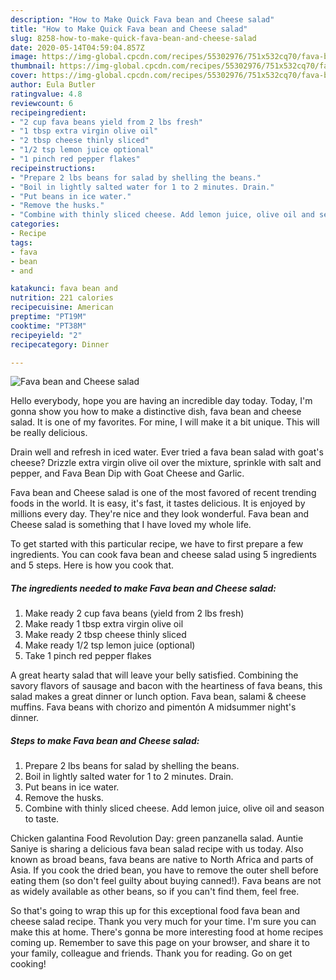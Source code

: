 ```yaml
---
description: "How to Make Quick Fava bean and Cheese salad"
title: "How to Make Quick Fava bean and Cheese salad"
slug: 8258-how-to-make-quick-fava-bean-and-cheese-salad
date: 2020-05-14T04:59:04.857Z
image: https://img-global.cpcdn.com/recipes/55302976/751x532cq70/fava-bean-and-cheese-salad-recipe-main-photo.jpg
thumbnail: https://img-global.cpcdn.com/recipes/55302976/751x532cq70/fava-bean-and-cheese-salad-recipe-main-photo.jpg
cover: https://img-global.cpcdn.com/recipes/55302976/751x532cq70/fava-bean-and-cheese-salad-recipe-main-photo.jpg
author: Eula Butler
ratingvalue: 4.8
reviewcount: 6
recipeingredient:
- "2 cup fava beans yield from 2 lbs fresh"
- "1 tbsp extra virgin olive oil"
- "2 tbsp cheese thinly sliced"
- "1/2 tsp lemon juice optional"
- "1 pinch red pepper flakes"
recipeinstructions:
- "Prepare 2 lbs beans for salad by shelling the beans."
- "Boil in lightly salted water for 1 to 2 minutes. Drain."
- "Put beans in ice water."
- "Remove the husks."
- "Combine with thinly sliced cheese. Add lemon juice, olive oil and season to taste."
categories:
- Recipe
tags:
- fava
- bean
- and

katakunci: fava bean and 
nutrition: 221 calories
recipecuisine: American
preptime: "PT19M"
cooktime: "PT38M"
recipeyield: "2"
recipecategory: Dinner

---
```



![Fava bean and Cheese salad](https://img-global.cpcdn.com/recipes/55302976/751x532cq70/fava-bean-and-cheese-salad-recipe-main-photo.jpg)

Hello everybody, hope you are having an incredible day today. Today, I'm gonna show you how to make a distinctive dish, fava bean and cheese salad. It is one of my favorites. For mine, I will make it a bit unique. This will be really delicious.

Drain well and refresh in iced water. Ever tried a fava bean salad with goat&#39;s cheese? Drizzle extra virgin olive oil over the mixture, sprinkle with salt and pepper, and Fava Bean Dip with Goat Cheese and Garlic.

Fava bean and Cheese salad is one of the most favored of recent trending foods in the world. It is easy, it's fast, it tastes delicious. It is enjoyed by millions every day. They're nice and they look wonderful. Fava bean and Cheese salad is something that I have loved my whole life.


To get started with this particular recipe, we have to first prepare a few ingredients. You can cook fava bean and cheese salad using 5 ingredients and 5 steps. Here is how you cook that.

<!--inarticleads1-->

##### The ingredients needed to make Fava bean and Cheese salad:

1. Make ready 2 cup fava beans (yield from 2 lbs fresh)
1. Make ready 1 tbsp extra virgin olive oil
1. Make ready 2 tbsp cheese thinly sliced
1. Make ready 1/2 tsp lemon juice (optional)
1. Take 1 pinch red pepper flakes


A great hearty salad that will leave your belly satisfied. Combining the savory flavors of sausage and bacon with the heartiness of fava beans, this salad makes a great dinner or lunch option. Fava bean, salami &amp; cheese muffins. Fava beans with chorizo and pimentón A midsummer night&#39;s dinner. 

<!--inarticleads2-->

##### Steps to make Fava bean and Cheese salad:

1. Prepare 2 lbs beans for salad by shelling the beans.
1. Boil in lightly salted water for 1 to 2 minutes. Drain.
1. Put beans in ice water.
1. Remove the husks.
1. Combine with thinly sliced cheese. Add lemon juice, olive oil and season to taste.


Chicken galantina Food Revolution Day: green panzanella salad. Auntie Saniye is sharing a delicious fava bean salad recipe with us today. Also known as broad beans, fava beans are native to North Africa and parts of Asia. If you cook the dried bean, you have to remove the outer shell before eating them (so don&#39;t feel guilty about buying canned!). Fava beans are not as widely available as other beans, so if you can&#39;t find them, feel free. 

So that's going to wrap this up for this exceptional food fava bean and cheese salad recipe. Thank you very much for your time. I'm sure you can make this at home. There's gonna be more interesting food at home recipes coming up. Remember to save this page on your browser, and share it to your family, colleague and friends. Thank you for reading. Go on get cooking!
